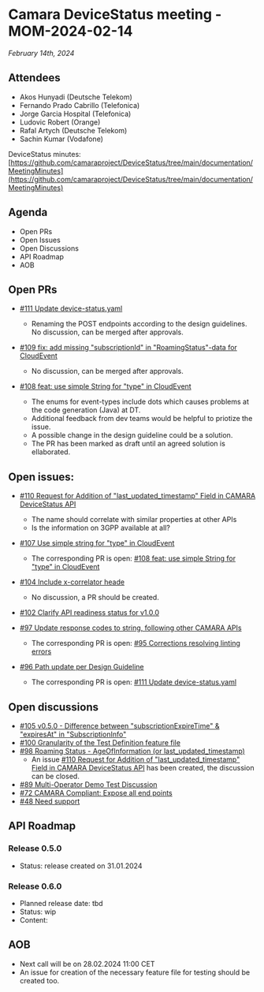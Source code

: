 # Camara DeviceStatus meeting - MOM-2024-02-14

*February 14th, 2024*

## Attendees

* Akos Hunyadi (Deutsche Telekom)
* Fernando Prado Cabrillo (Telefonica)
* Jorge Garcia Hospital (Telefonica)
* Ludovic Robert (Orange)
* Rafal Artych (Deutsche Telekom)
* Sachin Kumar (Vodafone)

DeviceStatus minutes: [https://github.com/camaraproject/DeviceStatus/tree/main/documentation/MeetingMinutes](https://github.com/camaraproject/DeviceStatus/tree/main/documentation/MeetingMinutes)

## Agenda

* Open PRs 
* Open Issues
* Open Discussions
* API Roadmap
* AOB


## Open PRs
* [#111 Update device-status.yaml](https://github.com/camaraproject/DeviceStatus/pull/111)  
  * Renaming the POST endpoints according to the design guidelines. No discussion, can be merged after approvals.
  
* [#109 fix: add missing "subscriptionId" in "RoamingStatus"-data for CloudEvent](https://github.com/camaraproject/DeviceStatus/pull/109)  
  * No discussion, can be merged after approvals.

* [#108 feat: use simple String for "type" in CloudEvent](https://github.com/camaraproject/DeviceStatus/pull/108)
  * The enums for event-types include dots which causes problems at the code generation (Java) at DT.
  * Additional feedback from dev teams would be helpful to priotize the issue.
  * A possible change in the design guideline could be a solution.
  * The PR has been marked as draft until an agreed solution is ellaborated.

## Open issues:

* [#110 Request for Addition of "last_updated_timestamp" Field in CAMARA DeviceStatus API](https://github.com/camaraproject/DeviceStatus/issues/110)
  * The name should correlate with similar properties at other APIs
  * Is the information on 3GPP available at all? 

* [#107 Use simple string for "type" in CloudEvent](https://github.com/camaraproject/DeviceStatus/issues/107)  
  * The corresponding PR is open: [#108 feat: use simple String for "type" in CloudEvent](https://github.com/camaraproject/DeviceStatus/pull/108) 

* [#104 Include x-correlator heade](https://github.com/camaraproject/DeviceStatus/issues/104)
  *  No discussion, a PR should be created.

* [#102 Clarify API readiness status for v1.0.0](https://github.com/camaraproject/DeviceStatus/issues/102)
  
* [#97 Update response codes to string, following other CAMARA APIs](https://github.com/camaraproject/DeviceStatus/issues/97)  
  * The corresponding PR is open: [#95 Corrections resolving linting errors](https://github.com/camaraproject/DeviceStatus/pull/95) 
  
* [#96 Path update per Design Guideline](https://github.com/camaraproject/DeviceStatus/issues/96)  
  * The corresponding PR is open: [#111 Update device-status.yaml](https://github.com/camaraproject/DeviceStatus/pull/111) 
 


## Open discussions
* [#105 v0.5.0 - Difference between "subscriptionExpireTime" & "expiresAt" in "SubscriptionInfo"](https://github.com/camaraproject/DeviceStatus/discussions/105)
* [#100 Granularity of the Test Definition feature file](https://github.com/camaraproject/DeviceStatus/discussions/100)  
* [#98 Roaming Status - AgeOfInformation (or last_updated_timestamp)](https://github.com/camaraproject/DeviceStatus/discussions/98)  
  * An issue [#110 Request for Addition of "last_updated_timestamp" Field in CAMARA DeviceStatus API](https://github.com/camaraproject/DeviceStatus/issues/110) has been created, the discussion can be closed.  
* [#89 Multi-Operator Demo Test Discussion](https://github.com/camaraproject/DeviceStatus/discussions/89)
* [#72 CAMARA Compliant: Expose all end points](https://github.com/camaraproject/DeviceStatus/discussions/72)
* [#48 Need support](https://github.com/camaraproject/DeviceStatus/discussions/48)

## API Roadmap

### Release 0.5.0
* Status: release created on 31.01.2024

### Release 0.6.0
* Planned release date: tbd
* Status: wip
* Content:
  

## AOB
* Next call will be on 28.02.2024 11:00 CET
* An issue for creation of the necessary feature file for testing should be created too.
